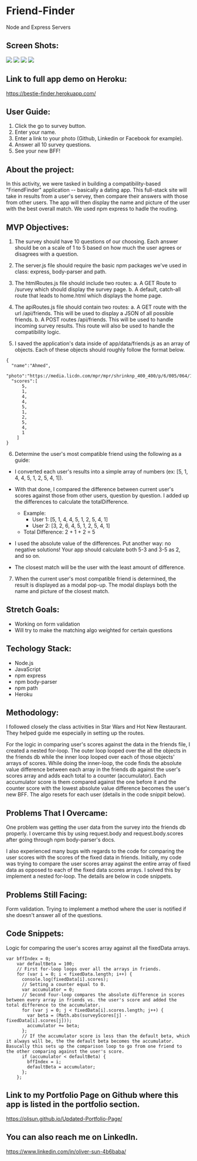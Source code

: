 # Friend-Finder
Node and Express Servers

## Screen Shots:
![](app/public/images/screen-shot-1.png)
![](app/public/images/screen-shot-2.png)
![](app/public/images/screen-shot-3.png)
![](app/public/images/screen-shot-4.png)

## Link to full app demo on Heroku:
https://bestie-finder.herokuapp.com/

## User Guide:
1. Click the go to survey button.
2. Enter your name.
3. Enter a link to your photo (Github, Linkedin or Facebook for example).
4. Answer all 10 survey questions.
5. See your new BFF!


## About the project:
In this activity, we were tasked in building a compatibility-based "FriendFinder" application -- basically a dating app. This full-stack site will take in results from a user's servey, then compare their answers with those from other users. The app will then display the name and picture of the user with the best overall match.  We used npm express to hadle the routing.

## MVP Objectives:
1. The survey should have 10 questions of our choosing. Each answer should be on a scale of 1 to 5 based on how much the user agrees or disagrees with a question.

2. The server.js file should require the basic npm packages we've used in class: express, body-parser and path.

3. The htmlRoutes.js file should include two routes:
  a. A GET Route to /survey which should display the survey page.
  b. A default, catch-all route that leads to home.html which displays the home page.

4. The apiRoutes.js file should contain two routes:
  a. A GET route with the url /api/friends. This will be used to display a JSON of all possible friends.
  b. A POST routes /api/friends. This will be used to handle incoming survey results. This route will also be used to handle the compatibility logic.

5. I saved the application's data inside of app/data/friends.js as an array of objects. Each of these objects should roughly follow the format below.
```
{
  "name":"Ahmed",
  "photo":"https://media.licdn.com/mpr/mpr/shrinknp_400_400/p/6/005/064/1bd/3435aa3.jpg",
  "scores":[
      5,
      1,
      4,
      4,
      5,
      1,
      2,
      5,
      4,
      1
    ]
}
```

6. Determine the user's most compatible friend using the following as a guide:
  * I converted each user's results into a simple array of numbers (ex: [5, 1, 4, 4, 5, 1, 2, 5, 4, 1]).
  * With that done, I compared the difference between current user's scores against those from other users, question by question. I added up the differences to calculate the totalDifference.
    * Example:
      * User 1: [5, 1, 4, 4, 5, 1, 2, 5, 4, 1]
      * User 2: [3, 2, 6, 4, 5, 1, 2, 5, 4, 1]
    * Total Difference: 2 + 1 + 2 = 5

  * I used the absolute value of the differences. Put another way: no negative solutions! Your app should calculate both 5-3 and 3-5 as 2, and so on.
  * The closest match will be the user with the least amount of difference.

7. When the current user's most compatible friend is determined, the result is displayed as a modal pop-up. The modal displays both the name and picture of the closest match.

## Stretch Goals:
* Working on form validation
* Will try to make the matching algo weighted for certain questions
  
## Techology Stack:
  * Node.js
  * JavaScript
  * npm express
  * npm body-parser
  * npm path
  * Heroku

## Methodology:
I followed closely the class activities in Star Wars and Hot New Restaurant. They helped guide me especially in setting up the routes. 

For the logic in comparing user's scores against the data in the friends file, I created a nested for-loop. The outer loop looped over the all the objects in the friends db while the inner loop looped over each of those objects' arrays of scores. While doing the inner-loop, the code finds the absolute value difference between each array in the friends db against the user's scores array and adds each total to a counter (accumulator). Each accumulator score is them compared against the one before it and the counter score with the lowest absolute value difference becomes the user's new BFF. The algo resets for each user (details in the code snippit below).

## Problems That I Overcame:

One problem was getting the user data from the survey into the friends db properly. I overcame this by using request.body and request.body.scores after going through npm body-parser's docs.

I also experienced many bugs with regards to the code for comparing the user scores with the scores of the fixed data in friends. Initially, my code was trying to compare the user scores array against the entire array of fixed data as opposed to each of the fixed data scores arrays. I solved this by implement a nested for-loop. The details are below in code snippets.

## Problems Still Facing:

Form validation. Trying to implement a method where the user is notified if she doesn't answer all of the questions.

## Code Snippets:
Logic for comparing the user's scores array against all the fixedData arrays.
```
var bffIndex = 0;
    var defaultBeta = 100;
    // First for-loop loops over all the arrays in friends. 
    for (var i = 0; i < fixedData.length; i++) {
      console.log(fixedData[i].scores);
      // Setting a counter equal to 0. 
      var accumulator = 0;
      // Second four-loop compares the absolute difference in scores between every array in friends vs. the user's score and added the total difference to the accumulator. 
      for (var j = 0; j < fixedData[i].scores.length; j++) {
        var beta = (Math.abs(surveyScores[j] - fixedData[i].scores[j]));
        accumulator += beta;
      };
      // If the accumulator score is less than the default beta, which it always will be, the the default beta becomes the accumulator. Basucally this sets up the comparison loop to go from one friend to the other comparing against the user's score. 
      if (accumulator < defaultBeta) {
        bffIndex = i;
        defaultBeta = accumulator;
      };
    };
```


## Link to my Portfolio Page on Github where this app is listed in the portfolio section.

https://olisun.github.io/Updated-Portfolio-Page/

## You can also reach me on LinkedIn.
https://www.linkedin.com/in/oliver-sun-4b6baba/
